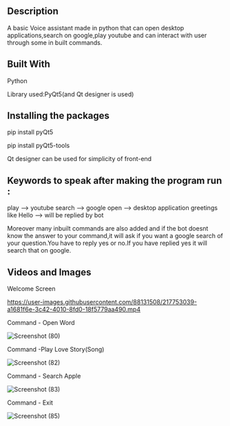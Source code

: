 ## Description
A basic Voice assistant made in python that can open desktop applications,search on google,play youtube and can interact with user through some in built commands.

## Built With 
Python

Library used:PyQt5(and Qt designer is used)

## Installing the packages

pip install pyQt5

pip install pyQt5-tools

Qt designer can be used for simplicity of front-end

## Keywords to speak after making the program run :

play --> youtube
search --> google
open --> desktop application
greetings like Hello --> will be replied by bot

Moreover many inbuilt commands are also added and if the bot doesnt know the answer to your command,it will ask if you want a google search of your question.You have to reply yes or no.If you have replied yes it will search that on google.

## Videos and Images

Welcome Screen

https://user-images.githubusercontent.com/88131508/217753039-a1681f6e-3c42-4010-8fd0-18f5779aa490.mp4

Command - Open Word

![Screenshot (80)](https://user-images.githubusercontent.com/88131508/217757907-51c3aee1-0e26-4c30-885b-8dc67af64214.png)

Command -Play Love Story(Song)

![Screenshot (82)](https://user-images.githubusercontent.com/88131508/217758584-c2df168f-351c-400f-b41c-983a464912cd.png)

Command - Search Apple

![Screenshot (83)](https://user-images.githubusercontent.com/88131508/217765431-a8951409-33b1-4d0d-86fb-bffc7b0174f6.png)

Command - Exit 

![Screenshot (85)](https://user-images.githubusercontent.com/88131508/217766021-2814564a-a509-4150-a123-9dd5b3549950.png)






